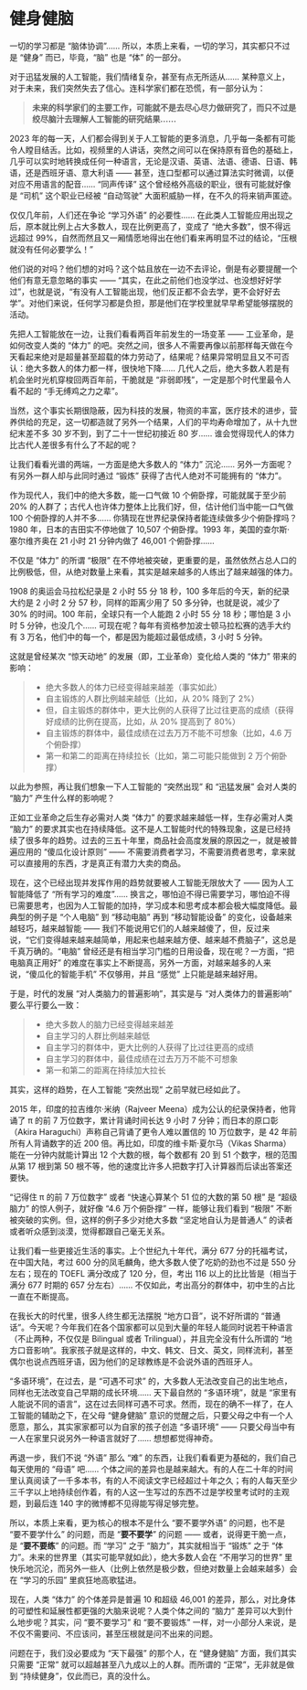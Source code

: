 # 健身健脑

一切的学习都是 “脑体协调”…… 所以，本质上来看，一切的学习，其实都只不过是 “健身” 而已，毕竟，“脑” 也是 “体” 的一部分。

对于迅猛发展的人工智能，我们情绪复杂，甚至有点无所适从…… 某种意义上，对于未来，我们突然失去了信心。连科学家们都在恐慌，有一部分认为：

> **未来的科学家们的主要工作，可能就不是去尽心尽力做研究了，而只不过是绞尽脑汁去理解人工智能的研究结果……**

2023 年的每一天，人们都会得到关于人工智能的更多消息，几乎每一条都有可能令人瞠目结舌。比如，视频里的人讲话，突然之间可以在保持原有音色的基础上，几乎可以实时地转换成任何一种语言，无论是汉语、英语、法语、德语、日语、韩语，还是西班牙语、意大利语 —— 甚至，连口型都可以通过算法实时微调，以便对应不用语言的配音…… “同声传译” 这个曾经格外高级的职业，很有可能就好像是 “司机” 这个职业已经被 “自动驾驶” 大面积威胁一样，在不久的将来销声匿迹。

仅仅几年前，人们还在争论 “学习外语” 的必要性…… 在此类人工智能应用出现之后，原本就比例上占大多数人，现在比例更高了，变成了 “绝大多数”，恨不得远远超过 99%，自然而然且又一厢情愿地得出在他们看来再明显不过的结论，“压根就没有任何必要学么！”

他们说的对吗？他们想的对吗？这个姑且放在一边不去评论，倒是有必要提醒一个他们有意无意忽略的事实 —— “其实，在此之前他们也没学过、也没想好好学过”，也就是说，“有没有人工智能出现，他们反正都不会去学，更不会好好去学”。对他们来说，任何学习都是负担，那是他们在学校里就早早希望能够摆脱的活动。

先把人工智能放在一边，让我们看看两百年前发生的一场变革 —— 工业革命，是如何改变人类的 “体力” 的吧。突然之间，很多人不需要再像以前那样每天做在今天看起来绝对是超量甚至超载的体力劳动了，结果呢？结果异常明显且又不可否认：绝大多数人的体力都一样，很快地下降…… 几代人之后，绝大多数人若是有机会坐时光机穿梭回两百年前，干脆就是 “非弱即残”，一定是那个时代里最令人看不起的 “手无缚鸡之力之辈”。

当然，这个事实长期很隐蔽，因为科技的发展，物资的丰富，医疗技术的进步，营养供给的充足，这一切都造就了另外一个结果，人们的平均寿命增加了，从十九世纪末差不多 30 岁不到，到了二十一世纪初接近 80 岁…… 谁会觉得现代人的体力比古代人差很多有什么了不起的呢？

让我们看看光谱的两端，一方面是绝大多数人的 “体力” 沉沦…… 另外一方面呢？有另外一群人却与此同时通过 “锻炼” 获得了古代人绝对不可能拥有的 “体力”。

作为现代人，我们中的绝大多数，能一口气做 10 个俯卧撑，可能就属于至少前 20% 的人群了；古代人也许体力整体上比我们好，但，估计他们当中能一口气做 100 个俯卧撑的人并不多…… 你猜现在世界纪录保持者能连续做多少个俯卧撑吗？1980 年，日本的吉田实不停地做了 10,507 个俯卧撑。1993 年，美国的查尔斯·塞尔维齐奥在 21 小时 21 分钟内做了 46,001 个俯卧撑…… 

不仅是 “体力” 的所谓 “极限” 在不停地被突破，更重要的是，虽然依然占总人口的比例极低，但，从绝对数量上来看，其实是越来越多的人练出了越来越强的体力。

1908 的奥运会马拉松纪录是 2 小时 55 分 18 秒，100 多年后的今天，新的纪录大约是 2 小时 2 分 57 秒，同样的距离少用了 50 多分钟，也就是说，减少了 30% 的时间。100 年前，全球只有一个人能跑 2 小时 55 分 18 秒；哪怕是 3 小时 5 分钟，也没几个…… 可现在呢？每年有资格参加波士顿马拉松赛的选手大约有 3 万名，他们中的每一个，都是因为能超过最低成绩，3 小时 5 分钟。

这就是曾经某次 “惊天动地” 的发展（即，工业革命）变化给人类的 “体力” 带来的影响：

> * 绝大多数人的体力已经变得越来越差（事实如此）
> * 自主锻炼的人群比例越来越低（比如，从 20% 降到了 2%）
> * 但，自主锻炼的群体中，更大比例的人获得了比过往更高的成绩（获得好成绩的比例在提高，比如，从 20% 提高到了 80%）
> * 自主锻炼的群体中，最佳成绩在过去万万不能不可想象（比如，4.6 万个俯卧撑）
> * 第一和第二的距离在持续拉长（比如，第二可能只能做到 2 万个俯卧撑）

以此为参照，再让我们想象一下人工智能的 “突然出现” 和 “迅猛发展” 会对人类的 “脑力” 产生什么样的影响呢？

正如工业革命之后生存必需对人类 “体力” 的要求越来越低一样，生存必需对人类 “脑力” 的要求其实也在持续降低。这不是人工智能时代的特殊现象，这是已经持续了很多年的趋势。过去的三五十年里，商品社会高度发展的原因之一，就是被普遍应用的 “傻瓜化设计原则” —— 不需要消费者学习，不需要消费者思考，拿来就可以直接用的东西，才是真正有潜力大卖的商品。

现在，这个已经出现并发挥作用的趋势就要被人工智能无限放大了 —— 因为人工智能降低了 “所有学习的难度”…… 换言之，哪怕迫不得已需要学习，哪怕迫不得已需要思考，也因为人工智能的加持，学习成本和思考成本都会极大幅度降低。最典型的例子是 “个人电脑” 到 “移动电脑” 再到 “移动智能设备” 的变化，设备越来越轻巧，越来越智能 —— 我们不能说用它们的人越来越傻了，但，反过来说，“它们变得越来越来越简单，用起来也越来越方便、越来越不费脑子”，这总是千真万确的。“电脑” 曾经还是有相当学习门槛的日用设备，现在呢？一方面，“把电脑真正用好” 的难度在事实上不断提高，另外一方面，对越来越多的人来说，“傻瓜化的智能手机” 不仅够用，并且 “感觉” 上只能是越来越好用。

于是，时代的发展 “对人类脑力的普遍影响”，其实是与 “对人类体力的普遍影响” 要么平行要么一致：

> * 绝大多数人的脑力已经变得越来越差
> * 自主学习的人群比例越来越低
> * 自主学习的群体中，更大比例的人获得了比过往更高的成绩
> * 自主学习的群体中，最佳成绩在过去万万不能不可想象
> * 第一和第二的距离在持续加大拉长

其实，这样的趋势，在人工智能 “突然出现” 之前早就已经如此了。

2015 年，印度的拉吉维尔·米纳（Rajveer Meena）成为公认的纪录保持者，他背诵了 π 的前 7 万位数字，累计背诵时间长达 9 小时 7 分钟；而日本的原口彰（Akira Haraguchi）声称自己背诵了更令人难以置信的 10 万位数字，是 42 年前所有人背诵数字的近 200 倍。再比如，印度的维卡斯·夏尔马（Vikas Sharma）能在一分钟内就能计算出 12 个大数的根，每个数都有 20 到 51 个数字，根的范围从第 17 根到第 50 根不等，他的速度比许多人把数字打入计算器而后读出答案还要快。

“记得住 π 的前 7 万位数字”  或者 “快速心算某个 51 位的大数的第 50 根” 是 “超级脑力” 的惊人例子，就好像 “4.6 万个俯卧撑” 一样，能够让我们看到 “极限” 不断被突破的实例。但，这样的例子多少对绝大多数 “坚定地自认为是普通人” 的读者或者听众感到淡漠，觉得都跟自己毫无关系。

让我们看一些更接近生活的事实。上个世纪九十年代，满分 677 分的托福考试，在中国大陆，考过 600 分的凤毛麟角，绝大多数人使了吃奶的劲也不过是 550 分左右；现在的 TOEFL 满分改成了 120 分，但，考出 116 以上的比比皆是（相当于满分 677 时期的 657 分左右）…… 不仅如此，考出高分的群体中，初中生的占比一直在不断提高。

在我长大的时代里，很多人终生都无法摆脱 “地方口音”，说不好所谓的 “普通话”。今天呢？今年我们在各个国家都可以见到大量的年轻人能同时说若干种语言（不止两种，不仅仅是 Bilingual 或者 Trilingual），并且完全没有什么所谓的 “地方口音影响”。我家孩子就是这样的，中文、韩文、日文、英文，同样流利，甚至偶尔也说点西班牙语，因为他们的足球教练是不会说外语的西班牙人。

“多语环境”，在过去，是 “可遇不可求” 的，大多数人无法改变自己的出生地点，同样也无法改变自己早期的成长环境…… 天下最自然的 “多语环境”，就是 “家里有人能说不同的语言”，这在过去同样可遇不可求。然而，现在的确不一样了，在人工智能的辅助之下，在父母 “健身健脑” 意识的觉醒之后，只要父母之中有一个人愿意，那么，其实家家都可以为自家的孩子创造 “多语环境” —— 只要父母当中有一人在家里只说另外一种语言就好了…… 想想都觉得神奇。

再退一步，我们不说 “外语” 那么 “难” 的东西，让我们看看更为基础的，我们自己每天使用的 “母语” 吧…… 个体之间的差异也是越来越大。有的人在二十年的时间里认真阅读了一千多本书，有的人不阅读文字已经超过十年之久；有的人每天至少三千字以上地持续创作着，有的人这一生写过的东西不过是学校里考试时的主观题，到最后连 140 字的微博都不见得能写得足够完整。

所以，本质上来看，更为核心的根本不是什么 “要不要学外语” 的问题，也不是 “要不要学什么” 的问题，而是 “**要不要学**” 的问题 —— 或者，说得更干脆一点，是 “**要不要练**” 的问题。而 “学习” 之于 “脑力”，其实就相当于 “锻炼” 之于 “体力”。未来的世界里（其实可能早就如此），绝大多数人会在 “不用学习的世界” 里快乐地沉沦，而另外一些人（比例上依然是极少数，但绝对数量上会越来越多）会在 “学习的乐园” 里疯狂地高歌猛进。

现在，人类 “体力” 的个体差异是普遍 10 和超级 46,001 的差异，那么，对比身体的可塑性和延展性都更强的大脑来说呢？人类个体之间的 “脑力” 差异可以大到什么地步呢？其实，问 “要不要学习” 和 “要不要锻炼” 一样，对一小部分人来说，是不仅不需要问、不应该问，甚至压根就是问不出来的问题。

问题在于，我们没必要成为 “天下最强” 的那个人，在 “健身健脑” 方面，我们其实只需要 “正常” 就可以超越甚至八九成以上的人群。而所谓的 “正常”，无非就是做到 “持续健身”，仅此而已，真的没什么。